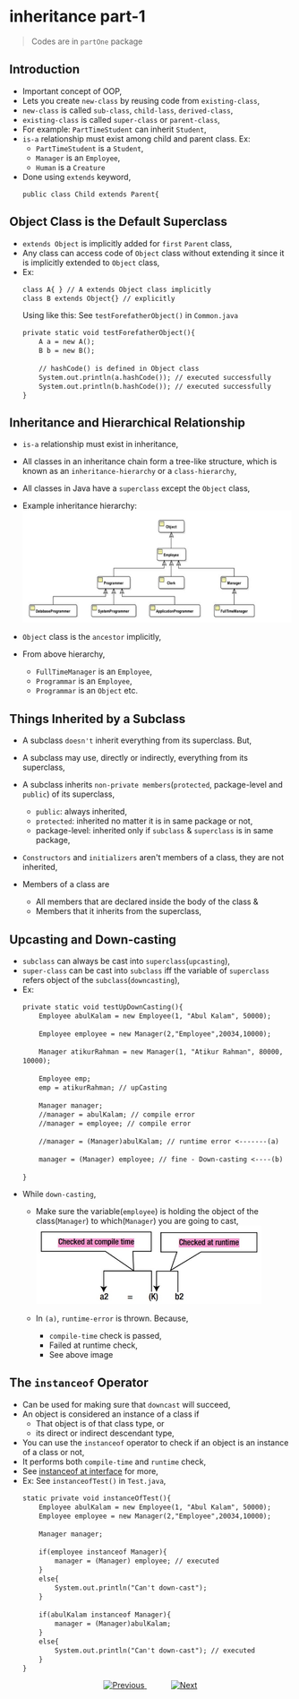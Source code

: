 

# inheritance part-1

> Codes are in `partOne` package


## Introduction
- Important concept of OOP,
- Lets you create `new-class` by reusing code from `existing-class`,
- `new-class` is called `sub-class`, `child-lass`, `derived-class`,
- `existing-class` is called `super-class` or `parent-class`,
- For example: `PartTimeStudent` can inherit `Student`,
- `is-a` relationship must exist among child and parent class. Ex:
  - `PartTimeStudent` is a `Student`,
  - `Manager` is an `Employee`,
  - `Human` is a `Creature`
- Done using `extends` keyword,
    ```
    public class Child extends Parent{
    ```

## Object Class is the Default Superclass
- `extends Object` is implicitly added for `first` `Parent` class,
- Any class can access code of `Object` class without extending it since it is implicitly extended to `Object` class,
- Ex:
    ```
    class A{ } // A extends Object class implicitly
    class B extends Object{} // explicitly
    ```
  Using like this: See `testForefatherObject()` in `Common.java`
    ```
    private static void testForefatherObject(){
        A a = new A();
        B b = new B();
    
        // hashCode() is defined in Object class
        System.out.println(a.hashCode()); // executed successfully
        System.out.println(b.hashCode()); // executed successfully
    }
    ```

## Inheritance and Hierarchical Relationship
- `is-a` relationship must exist in inheritance,
- All classes in an inheritance chain form a tree-like structure, which is known as an `inheritance-hierarchy` or a `class-hierarchy`,
- All classes in Java have a `superclass` except the `Object` class,
- Example inheritance hierarchy:
  <img src="../files/inheritance_hierarchy.jpg" height="200px">

- `Object` class is the `ancestor` implicitly,
- From above hierarchy,
  - `FullTimeManager` is an `Employee`,
  - `Programmar` is an `Employee`,
  - `Programmar` is an `Object` etc.


## Things Inherited by a Subclass
- A subclass `doesn't` inherit everything from its superclass. But,
- A subclass may use, directly or indirectly, everything from its superclass,
- A subclass inherits `non-private members`(`protected`, package-level and `public`) of its superclass,
  - `public`: always inherited,
  - `protected`: inherited no matter it is in same package or not,
  - package-level: inherited only if `subclass` & `superclass` is in same package,

- `Constructors` and `initializers` aren't members of a class, they are not inherited,
- Members of a class are 
  - All members that are declared inside the body of the class & 
  - Members that it inherits from the superclass,
  
## Upcasting and Down-casting
- `subclass` can always be cast into `superclass`(`upcasting`),
- `super-class` can be cast into `subclass` iff the variable of `superclass` refers object of the `subclass`(`downcasting`),
- Ex:
    ```
    private static void testUpDownCasting(){
        Employee abulKalam = new Employee(1, "Abul Kalam", 50000);
    
        Employee employee = new Manager(2,"Employee",20034,10000);
    
        Manager atikurRahman = new Manager(1, "Atikur Rahman", 80000, 10000);
    
        Employee emp;
        emp = atikurRahman; // upCasting
    
        Manager manager;
        //manager = abulKalam; // compile error
        //manager = employee; // compile error
    
        //manager = (Manager)abulKalam; // runtime error <-------(a)
    
        manager = (Manager) employee; // fine - Down-casting <----(b)
    
    }
    ```
- While `down-casting`, 
  - Make sure the variable(`employee`) is holding the object of the class(`Manager`) to which(`Manager`) you are going to cast,
    <img src="../files/type_check.jpg" height="140px">
  
  - In `(a)`, `runtime-error` is thrown. Because,
    - `compile-time` check is passed,
    - Failed at runtime check,
    - See above image



## The `instanceof` Operator
- Can be used for making sure that `downcast` will succeed,
- An object is considered an instance of a class if 
  - That object is of that class type, or 
  - its direct or indirect descendant type, 
- You can use the `instanceof` operator to check if an object is an instance of a class or not,
- It performs both `compile-time` and `runtime` check,
- See <a href="https://github.com/abusaeed2433/JavaBasic/blob/66e6efc7f943f2414b38900a9303db3a12894e9b/src/q_Interfaces/info5.md#the-instanceof-operator">instanceof at interface</a> for more,
- Ex: See `instanceofTest()` in `Test.java`,
  ```
  static private void instanceOfTest(){
      Employee abulKalam = new Employee(1, "Abul Kalam", 50000);
      Employee employee = new Manager(2,"Employee",20034,10000);
  
      Manager manager;
  
      if(employee instanceof Manager){
          manager = (Manager) employee; // executed
      }
      else{
          System.out.println("Can't down-cast");
      }
  
      if(abulKalam instanceof Manager){
          manager = (Manager)abulKalam;
      }
      else{
          System.out.println("Can't down-cast"); // executed
      }
  }
  ```

    
    
    



<!-- bottom_nav_bar_1243 -->
<div align="center">
<a href="https://github.com/abusaeed2433/JavaInREADME/tree/main/array/">
    <img src="https://img.shields.io/badge/◀%20Previous-blue?style=for-the-badge" alt="Previous">
</a>
&nbsp;&nbsp;&nbsp;&nbsp;&nbsp;&nbsp;&nbsp;&nbsp;&nbsp;&nbsp;
<a href="https://github.com/abusaeed2433/JavaInREADME/tree/main/inheritance/part2/">
    <img src="https://img.shields.io/badge/Next%20▶-blue?style=for-the-badge" alt="Next">
</a>
</div>
<!-- bottom_nav_bar_1243 -->
    